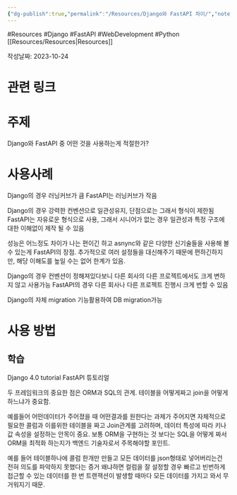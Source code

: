 ```yaml
---
{"dg-publish":true,"permalink":"/Resources/Django와 FastAPI 차이/","noteIcon":"0","created":"2023-10-24T21:52:00.511+09:00","updated":"2023-12-21T21:35:35.040+09:00"}
---
```


#Resources #Django #FastAPI #WebDevelopment #Python 
[[Resources/Resources\|Resources]]




작성날짜: 2023-10-24


# 관련 링크
# 주제
Django와 FastAPI 중 어떤 것을 사용하는게 적절한가?

# 사용사례
Django의 경우 러닝커브가 큼
FastAPI는 러닝커브가 작음

Django의 경우 강력한 컨벤션으로 일관성유지, 단점으로는 그래서 형식이 제한됨
FastAPI는 자유로운 형식으로 사용, 그래서 시니어가 없는 경우 일관성과 특정 구조에 대한 이해없이 제작 될 수 있음

성능은 어느정도 차이가 나는 편이긴 하고 asnync와 같은 다양한 신기술들을 사용해 볼 수 있는게 FastAPI의 장점.
추가적으로 여러 설정들을 대신해주기 때문에 편하긴하지만, 해당 이해도를 높일 수는 없어 한계가 있음.

Django의 경우 컨벤션이 정해져있다보니 다른 회사의 다른 프로젝트에서도 크게 변하지 않고 사용가능
FastAPI의 경우 다른 회사나 다른 프로젝트 진행시 크게 번할 수 있음

Django의 자체 migration 기능활용하여 DB migration가능


# 사용 방법
## 학습
Django 4.0 tutorial
FastAPI 튜토리얼

두 프레임워크의 중요한 점은 ORM과 SQL의 관계.
테이블을 어떻게짜고 join을 어떻게 하느냐가 중요함.

예를들어 어떤데이터가 주어졌을 때 어떤결과를 원한다는 과제가 주어지면 
자체적으로 필요한 콜럼과 이를위한 테이블을 짜고 Join관계를 고려하며, 데이터 특성에 따라 키나 값 속성을 설정하는 안목이 중요.
보통 ORM을 구현하는 것 보다는 SQL을 어떻게 짜서 ORM을 최적화 하는지가 백엔드 기술자로서 주목해야할 포인트.

예를 들어 테이블하나에 콜럼 한개만 만들고 모든 데이터를 json형태로 넣어버리는건 전혀 의도를 파악하지 못했다는 증거
왜냐하면 컬럼을 잘 설정할 경우 빠르고 빈번하게 접근할 수 있는 데이터를 한 번 트랜잭션이 발생할 때마다 모든 데이터를 가지고 와서 무거워지기 때문.
